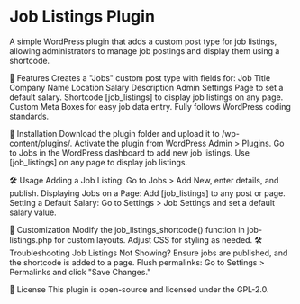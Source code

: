 # Job Listings Plugin
A simple WordPress plugin that adds a custom post type for job listings, allowing administrators to manage job postings and display them using a shortcode.

🚀 Features
Creates a "Jobs" custom post type with fields for:
Job Title
Company Name
Location
Salary
Description
Admin Settings Page to set a default salary.
Shortcode [job_listings] to display job listings on any page.
Custom Meta Boxes for easy job data entry.
Fully follows WordPress coding standards.

📌 Installation
Download the plugin folder and upload it to /wp-content/plugins/.
Activate the plugin from WordPress Admin > Plugins.
Go to Jobs in the WordPress dashboard to add new job listings.
Use [job_listings] on any page to display job listings.

🛠 Usage
Adding a Job Listing:
Go to Jobs > Add New, enter details, and publish.
Displaying Jobs on a Page:
Add [job_listings] to any post or page.
Setting a Default Salary:
Go to Settings > Job Settings and set a default salary value.

📌 Customization
Modify the job_listings_shortcode() function in job-listings.php for custom layouts.
Adjust CSS for styling as needed.
🛠 Troubleshooting
Job Listings Not Showing?
Ensure jobs are published, and the shortcode is added to a page.
Flush permalinks: Go to Settings > Permalinks and click "Save Changes."

📄 License
This plugin is open-source and licensed under the GPL-2.0.